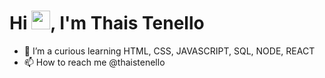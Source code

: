 <h1 align="left">Hi <img src="https://raw.githubusercontent.com/kaueMarques/kaueMarques/master/hi.gif" height="30px">, I'm Thais Tenello</h1>

- 🌱 I’m a curious learning  HTML, CSS, JAVASCRIPT, SQL, NODE, REACT
- 📫 How to reach me @thaistenello

<!---
ThaisTe/ThaisTe is a ✨ special ✨ repository because its `README.md` (this file) appears on your GitHub profile.
You can click the Preview link to take a look at your changes.
--->
